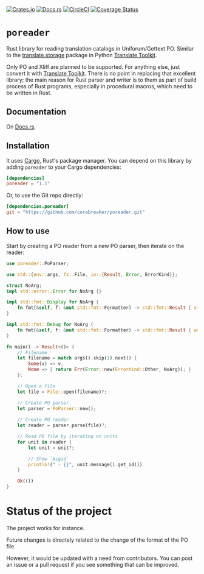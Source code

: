 [![Crates.io]](https://crates.io/crates/poreader)
[![Docs.rs](https://img.shields.io/docsrs/poreader?style=for-the-badge)](https://docs.rs/poreader/)
[![CircleCI]](https://circleci.com/gh/corebreaker/poreader/tree/main)
[![Coverage Status]](https://coveralls.io/github/corebreaker/poreader?branch=main)

# `poreader`

Rust library for reading translation catalogs in Uniforum/Gettext PO.
Similar to the [translate.storage] package in Python [Translate Toolkit].

Only PO and Xliff are planned to be supported. For anything else, just convert it with [Translate Toolkit].
There is no point in replacing that excellent library;
the main reason for Rust parser and writer is to them as part of build
process of Rust programs, especially in procedural macros, which need to be written in Rust.

## Documentation

On [Docs.rs].

## Installation

It uses [Cargo], Rust's package manager. You can depend on this library by adding `poreader` to your Cargo dependencies:

```toml
[dependencies]
poreader = "1.1"
```

Or, to use the Git repo directly:
```toml
[dependencies.poreader]
git = "https://github.com/corebreaker/poreader.git"
```

## How to use

Start by creating a PO reader from a new PO parser, then iterate on the reader:
```rust
use poreader::PoParser;

use std::{env::args, fs::File, io::{Result, Error, ErrorKind}};

struct NoArg;
impl std::error::Error for NoArg {}

impl std::fmt::Display for NoArg {
    fn fmt(&self, f: &mut std::fmt::Formatter) -> std::fmt::Result { std::fmt::Debug::fmt(self, f) }
}

impl std::fmt::Debug for NoArg {
    fn fmt(&self, f: &mut std::fmt::Formatter) -> std::fmt::Result { write!(f, "No file specified") }
}

fn main() -> Result<()> {
    // Filename
    let filename = match args().skip(1).next() {
        Some(v) => v,
        None => { return Err(Error::new(ErrorKind::Other, NoArg)); }
    };

    // Open a file
    let file = File::open(filename)?;

    // Create PO parser
    let parser = PoParser::new();
    
    // Create PO reader
    let reader = parser.parse(file)?;

    // Read PO file by iterating on units
    for unit in reader {
        let unit = unit?;

        // Show `msgid`
        println!(" - {}", unit.message().get_id())
    }

    Ok(())
}
```

# Status of the project

The project works for instance.

Future changes is directely related to the change of the format of the PO file.

However, it would be updated with a need from contributors.
You can post an issue or a pull request if you see something that can be improved.


[Cargo]: http://crates.io
[Docs.rs]: https://docs.rs/poreader/
[translate.storage]: http://docs.translatehouse.org/projects/translate-toolkit/en/latest/api/storage.html
[Translate Toolkit]: https://pypi.org/project/translate-toolkit/
[Crates.io]: https://img.shields.io/crates/v/poreader?style=for-the-badge
[CircleCI]: https://img.shields.io/circleci/build/github/corebreaker/poreader/main?style=for-the-badge
[Coverage Status]: https://img.shields.io/coveralls/github/corebreaker/poreader?style=for-the-badge

